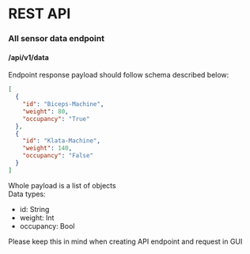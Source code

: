 # REST API

### All sensor data endpoint

#### /api/v1/data

Endpoint response payload should follow schema described below:
```json
[
  {
    "id": "Biceps-Machine",
    "weight": 80,
    "occupancy": "True"
  },
  {
    "id": "Klata-Machine",
    "weight": 140,
    "occupancy": "False"
  }
]
```

Whole payload is a list of objects\
Data types:

- id: String
- weight: Int
- occupancy: Bool

Please keep this in mind when creating API endpoint and request in GUI
